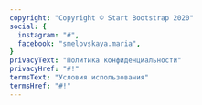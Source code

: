 ```yaml
---
copyright: "Copyright © Start Bootstrap 2020"
social: {
  instagram: "#",
  facebook: "smelovskaya.maria",
}
privacyText: "Политика конфиденциальности"
privacyHref: "#!"
termsText: "Условия использования"
termsHref: "#!"
---
```

